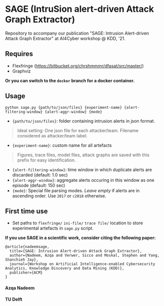 # SAGE (IntruSion alert-driven Attack Graph Extractor)
Repository to accompany our publication "SAGE: Intrusion Alert-driven Attack Graph Extractor" at AI4Cyber workshop @ KDD, '21.

## Requires 
- Flexfringe (https://bitbucket.org/chrshmmmr/dfasat/src/master/)
- Graphviz

**Or you can switch to the `docker` branch for a docker container.**


## Usage
`python sage.py {path/to/json/files} {experiment-name} {alert-filtering-window} {alert-aggr-window} {mode}`

- `{path/to/json/files}`: folder containing intrusion alerts in json format. 
> Ideal setting: One json file for each attacker/team. Filename considered as attacker/team label. 
- `{experiment-name}`: custom name for all artefacts
> Figures, trace files, model files, attack graphs are saved with this prefix for easy identification. 
- `{alert-filtering-window}`: time window in which duplicate alerts are discarded (default: 1.0 sec)
- `{alert-aggr-window}`: aggregate alerts occuring in this window as one episode (default: 150 sec)
- `{mode}`: Special file parsing modes. _Leave empty_ if alerts are in ascending order. Use `2017` or `c2018` otherwise.

## First time use

- Set paths to `flexfringe/` `ini-file/` `trace file/` location to store experimental artefacts in `sage.py` script.

**If you use SAGE in a scientific work, consider citing the following paper:**

```
@article{nadeemsage,
  title={SAGE: Intrusion Alert-driven Attack Graph Extractor},
  author={Nadeem, Azqa and Verwer, Sicco and Moskal, Stephen and Yang, Shanchieh Jay},
  journal={Workshop on Artificial Intelligence-enabled Cybersecurity Analytics, Knowledge Discovery and Data Mining (KDD)},
  publisher={ACM}
} 
```

#### Azqa Nadeem
#### TU Delft
